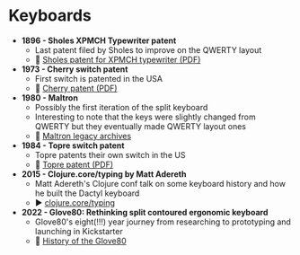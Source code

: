# Keyboards

- **1896 - Sholes XPMCH Typewriter patent**
  - Last patent filed by Sholes to improve on the QWERTY layout
  - 🔗 [Sholes patent for XPMCH typewriter (PDF)](https://patents.google.com/patent/US568630A/en)
- **1973 - Cherry switch patent**
  - First switch is patented in the USA
  - 🔗 [Cherry patent (PDF)](https://patentimages.storage.googleapis.com/61/7e/57/333089272d5782/US3715545.pdf)
- **1980 - Maltron**
  - Possibly the first iteration of the split keyboard
  - Interesting to note that the keys were slightly changed from QWERTY but they eventually made QWERTY layout ones
  - 🔗 [Maltron legacy archives](https://www.maltron.com/legacy-maltron-keyboards--archive.html)
- **1984 - Topre switch patent**
  - Topre patents their own switch in the US
  - 🔗 [Topre patent (PDF)](https://patentimages.storage.googleapis.com/1e/cc/4d/8fa5cec90a7ee4/US4482932.pdf)
- **2015 - Clojure.core/typing by Matt Adereth** 
  - Matt Adereth's Clojure conf talk on some keyboard history and how he built the Dactyl keyboard
  - ▶️ [clojure.core/typing](https://www.youtube.com/watch?v=uk3A41U0iO4) 
- **2022 - Glove80: Rethinking split contoured ergonomic keyboard**
  - Glove80's eight(!!!) year journey from researching to prototyping and launching in Kickstarter
  - 🔗 [History of the Glove80](https://kbd.news/Glove80-Rethinking-split-contoured-ergonomic-keyboard-1796.html) 